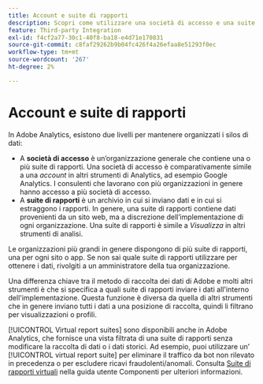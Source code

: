 ```yaml
---
title: Account e suite di rapporti
description: Scopri come utilizzare una società di accesso e una suite di rapporti per mantenere organizzati i silos di dati in Adobe Analytics.
feature: Third-party Integration
exl-id: f4cf2a77-30c1-40f8-ba18-e4d71e170831
source-git-commit: c8faf29262b9b04fc426f4a26efaa8e51293f0ec
workflow-type: tm+mt
source-wordcount: '267'
ht-degree: 2%

---
```


# Account e suite di rapporti

In Adobe Analytics, esistono due livelli per mantenere organizzati i silos di dati:

* A **società di accesso** è un’organizzazione generale che contiene una o più suite di rapporti. Una società di accesso è comparativamente simile a una *account* in altri strumenti di Analytics, ad esempio Google Analytics. I consulenti che lavorano con più organizzazioni in genere hanno accesso a più società di accesso.
* A **suite di rapporti** è un archivio in cui si inviano dati e in cui si estraggono i rapporti. In genere, una suite di rapporti contiene dati provenienti da un sito web, ma a discrezione dell’implementazione di ogni organizzazione. Una suite di rapporti è simile a *Visualizza* in altri strumenti di analisi.

Le organizzazioni più grandi in genere dispongono di più suite di rapporti, una per ogni sito o app. Se non sai quale suite di rapporti utilizzare per ottenere i dati, rivolgiti a un amministratore della tua organizzazione.

Una differenza chiave tra il metodo di raccolta dei dati di Adobe e molti altri strumenti è che si specifica a quali suite di rapporti inviare i dati all&#39;interno dell&#39;implementazione. Questa funzione è diversa da quella di altri strumenti che in genere inviano tutti i dati a una posizione di raccolta, quindi li filtrano per visualizzazioni o profili.

[!UICONTROL Virtual report suites] sono disponibili anche in Adobe Analytics, che fornisce una vista filtrata di una suite di rapporti senza modificare la raccolta di dati o i dati storici. Ad esempio, puoi utilizzare un’ [!UICONTROL virtual report suite] per eliminare il traffico da bot non rilevato in precedenza o per escludere ricavi fraudolenti/anomali. Consulta [Suite di rapporti virtuali](/help/components/vrs/vrs-about.md) nella guida utente Componenti per ulteriori informazioni.
